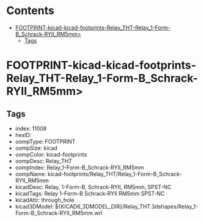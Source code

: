 



Contents
========

* [FOOTPRINT-kicad-kicad-footprints-Relay_THT-Relay_1-Form-B_Schrack-RYII_RM5mm>](#footprint-kicad-kicad-footprints-relay_tht-relay_1-form-b_schrack-ryii_rm5mm)
	* [Tags](#tags)

# FOOTPRINT-kicad-kicad-footprints-Relay_THT-Relay_1-Form-B_Schrack-RYII_RM5mm>

## Tags

- index: 11008
- hexID: 
- oompType: FOOTPRINT
- oompSize: kicad
- oompColor: kicad-footprints
- oompDesc: Relay_THT
- oompIndex: Relay_1-Form-B_Schrack-RYII_RM5mm
- oompName: kicad-footprints/Relay_THT/Relay_1-Form-B_Schrack-RYII_RM5mm
- kicadDesc: Relay, 1-Form-B, Schrack-RYII, RM5mm, SPST-NC
- kicadTags: Relay 1-Form-B Schrack-RYII RM5mm SPST-NC
- kicadAttr: through_hole
- kicad3DModel: ${KICAD6_3DMODEL_DIR}/Relay_THT.3dshapes/Relay_1-Form-B_Schrack-RYII_RM5mm.wrl
